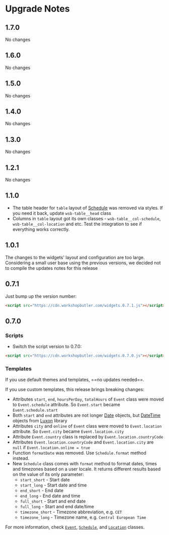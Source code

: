 # Upgrade Notes

## 1.7.0
No changes

## 1.6.0
No changes

## 1.5.0
No changes

## 1.4.0
No changes

## 1.3.0
No changes 

## 1.2.1
No changes 

## 1.1.0

* The table header for `table` layout of [Schedule](widgets/schedule.md) was removed via styles. If you need it back, update `wsb-table__head` class
* Columns in `table` layout got its own classes - `wsb-table__col-schedule`, `wsb-table__col-location` and etc. Test the integration to see if everything works correctly.

## 1.0.1
The changes to the widgets' layout and configuration are too large. Considering a small user base using the previous
versions, we decided not to compile the updates notes for this release

## 0.7.1
Just bump up the version number:
```html
<script src="https://cdn.workshopbutler.com/widgets.0.7.1.js"></script>
```

## 0.7.0

### Scripts
* Switch the script version to 0.7.0: 

```html
<script src="https://cdn.workshopbutler.com/widgets.0.7.0.js"></script>
```

### Templates
If you use default themes and templates, ==no updates needed==. 

If you use custom templates, this release brings breaking changes:

* Attributes `start`, `end`, `hoursPerDay`, `totalHours` of `Event` class were moved to `Event.schedule` attribute. So `Event.start` became `Event.schedule.start`
* Both `start` and `end` attributes are not longer [Date](https://www.w3schools.com/jsref/jsref_obj_date.asp) objects, but [DateTime](http://moment.github.io/luxon/docs/manual/tour.html) objects from [Luxon](https://moment.github.io/luxon/) library
* Attributes `city` and `online` of `Event` class were moved to `Event.location` attribute. So `Event.city` became `Event.location.city`
* Attribute `Event.country` class is replaced by `Event.location.countryCode`
* Attributes `Event.location.countryCode` and `Event.location.city` are `null` if `Event.location.online = true`
* Function `formatDate` was removed. Use `Schedule.format` method instead.
* New `Schedule` class comes with `format` method to format dates, times and timezones based on a user locale. It returns different results based on the value of its only parameter:
     *  `start_short` - Start date
     *  `start_long`  - Start date and time
     *  `end_short`   - End date
     *  `end_long`    - End date and time
     *  `full_short`  - Start and end date
     *  `full_long`   - Start and end date/time
     *  `timezone_short`  - Timezone abbreviation, e.g. `CET`
     *  `timezone_long`   - Timezone name, e.g. `Central European Time`

For more information, check [`Event`](https://github.com/workshopbutler/js-widgets/blob/master/src/models/Event.ts), [`Schedule`](https://github.com/workshopbutler/js-widgets/blob/master/src/models/Schedule.ts), and [`Location`](https://github.com/workshopbutler/js-widgets/blob/master/src/models/Location.ts) classes.
